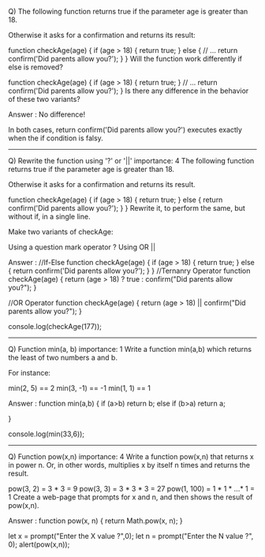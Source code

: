 Q) The following function returns true if the parameter age is greater than 18.

Otherwise it asks for a confirmation and returns its result:

function checkAge(age) {
  if (age > 18) {
    return true;
  } else {
    // ...
    return confirm('Did parents allow you?');
  }
}
Will the function work differently if else is removed?

function checkAge(age) {
  if (age > 18) {
    return true;
  }
  // ...
  return confirm('Did parents allow you?');
}
Is there any difference in the behavior of these two variants?

Answer : 
No difference!

In both cases, return confirm('Did parents allow you?') executes exactly when the if condition is falsy.
___
Q) Rewrite the function using '?' or '||'
importance: 4
The following function returns true if the parameter age is greater than 18.

Otherwise it asks for a confirmation and returns its result.

function checkAge(age) {
  if (age > 18) {
    return true;
  } else {
    return confirm('Did parents allow you?');
  }
}
Rewrite it, to perform the same, but without if, in a single line.

Make two variants of checkAge:

Using a question mark operator ?
Using OR ||

Answer : 
//If-Else 
function checkAge(age) {
  if (age > 18) {
    return true;
  } else {
    return confirm('Did parents allow you?');
  }
}
//Ternanry Operator
function checkAge(age) {
  return (age > 18) ? true :
    confirm("Did parents allow you?");
}

//OR Operator
function checkAge(age) {
  return (age > 18) || confirm("Did parents allow you?");
}

console.log(checkAge(177));
___
Q) Function min(a, b)
importance: 1
Write a function min(a,b) which returns the least of two numbers a and b.

For instance:

min(2, 5) == 2
min(3, -1) == -1
min(1, 1) == 1

Answer : 
function min(a,b) {
 if (a>b) return b;
 else if (b>a) return a;

}

console.log(min(33,6)); 
___
Q) Function pow(x,n)
importance: 4
Write a function pow(x,n) that returns x in power n. Or, in other words, multiplies x by itself n times and returns the result.

pow(3, 2) = 3 * 3 = 9
pow(3, 3) = 3 * 3 * 3 = 27
pow(1, 100) = 1 * 1 * ...* 1 = 1
Create a web-page that prompts for x and n, and then shows the result of pow(x,n).

Answer : 
function pow(x, n) {
  return Math.pow(x, n);
}

let x = prompt("Enter the X value ?",0);
let n = prompt("Enter the N value ?", 0);
alert(pow(x,n));




